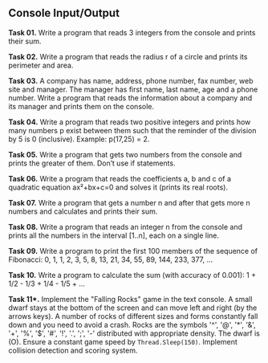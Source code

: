 ## Console Input/Output

**Task 01.** Write a program that reads 3 integers from the console and prints their sum.

**Task 02.** Write a program that reads the radius r of a circle and prints its perimeter and area.

**Task 03.** A company has name, address, phone number, fax number, web site and manager. The manager has first name, last name, age and a phone number. Write a program that reads the information about a company and its manager and prints them on the console.

**Task 04.** Write a program that reads two positive integers and prints how many numbers p exist between them such that the reminder of the division by 5 is 0 (inclusive). Example: p(17,25) = 2.

**Task 05.** Write a program that gets two numbers from the console and prints the greater of them. Don’t use if statements.

**Task 06.** Write a program that reads the coefficients a, b and c of a quadratic equation ax²+bx+c=0 and solves it (prints its real roots).

**Task 07.** Write a program that gets a number n and after that gets more n numbers and calculates and prints their sum.

**Task 08.** Write a program that reads an integer n from the console and prints all the numbers in the interval [1..n], each on a single line.

**Task 09.** Write a program to print the first 100 members of the sequence of Fibonacci: 0, 1, 1, 2, 3, 5, 8, 13, 21, 34, 55, 89, 144, 233, 377, ...

**Task 10.** Write a program to calculate the sum (with accuracy of 0.001): 1 + 1/2 - 1/3 + 1/4 - 1/5 + ...

**Task 11\*.** Implement the "Falling Rocks" game in the text console. A small dwarf stays at the bottom of the screen and can move left and right (by the arrows keys). A number of rocks of different sizes and forms constantly fall down and you need to avoid a crash. Rocks are the symbols '^', '@', '*', '&', '+', '%', '$', '#', '!', '.', ';', '-' distributed with appropriate density. The dwarf is (O). Ensure a constant game speed by `Thread.Sleep(150)`. Implement collision detection and scoring system.
